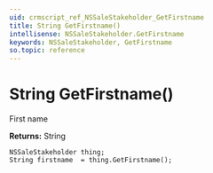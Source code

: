 ```yaml
---
uid: crmscript_ref_NSSaleStakeholder_GetFirstname
title: String GetFirstname()
intellisense: NSSaleStakeholder.GetFirstname
keywords: NSSaleStakeholder, GetFirstname
so.topic: reference
---
```


# String GetFirstname()

First name

**Returns:** String

```crmscript
NSSaleStakeholder thing;
String firstname  = thing.GetFirstname();
```

